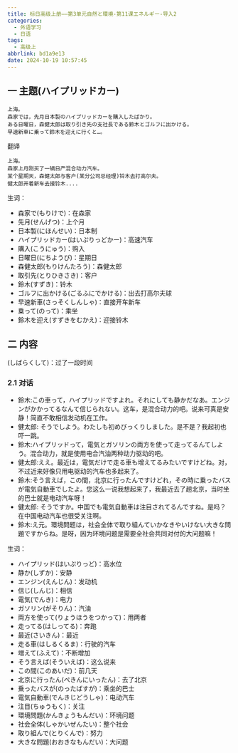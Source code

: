```yaml
---
title: 标日高级上册——第3单元自然と環境-第11课エネルギー-导入2
categories:
  - 外语学习
  - 日语
tags:
  - 高级上
abbrlink: bd1a9e13
date: 2024-10-19 10:57:45
---
```

## 一 主题(ハイプリッドカー)

```
上海。
森家では，先月日本製のハイプリッドカーを購入したばかり。
ある日曜日，森健太郎は取り引き先の支社長である鈴木とゴルフに出かける。
早速新車に乗って鈴木を迎えに行くと…。
```

<!--more-->

翻译

```
上海。
森家上月刚买了一辆日产混合动力汽车。
某个星期天，森健太郎与客户(某分公司总经理)铃木去打高尔夫。
健太郎开着新车去接铃木....
```

生词：

* 森家で(もりけで)：在森家
* 先月(せんげつ)：上个月
* 日本製(にほんせい)：日本制
* ハイプリッドカー(はいぷりっどかー)：高速汽车
* 購入(こうにゅう)：购入
* 日曜日(にちようび)：星期日
* 森健太郎(もりけんたろう)：森健太郎
* 取引先(とりひきさき)：客户
* 鈴木(すずき)：铃木
* ゴルフに出かける(ごるふにでかける)：出去打高尔夫球
* 早速新車(さっそくしんしゃ)：直接开车新车
* 乗って(のって)：乘坐
* 鈴木を迎え(すずきをむかえ)：迎接铃木

## 二 内容

(しばらくして)：过了一段时间

### 2.1 对话

* 鈴木:この車って，ハイプリッドですよれ。それにしても静かだなあ。エンジンがかかってるなんて信じられない。这车，是混合动力的吧。说来可真是安静！简直不敢相信发动机在工作。
* 健太郎: そうでしよう。わたしも初めびっくりしました。是不是？我起初也吓一跳。
* 鈴木:ハイプリッドって，電気とガソリンの両方を使って走ってるんてしよう。混合动力，就是使用电合汽油两种动力驱动的吧。
* 健太郎:ええ。最近は，電気だけで走る車も增えてるみたいですけどね。对，不过近来好像只用电驱动的汽车也多起来了。
* 鈴木:そう言えば，この間，北京に行ったんですけどれ，その時に乗ったバスが電気自動車でしたよ。您这么一说我想起来了，我最近去了趟北京，当时坐的巴士就是电动汽车呀！
* 健太郎: そうですか。中国でも電気自動車は注目されてるんですね。是吗？在中国电动汽车也很受关注啊。
* 鈴木:え元。環境問题は，社会全体で取り組んていかなきやいけない大きな問題ですからね。是呀，因为环境问题是需要全社会共同对付的大问题嘛！

生词：

* ハイプリッド(はいぷりっど)：高水位
* 静か(しずか)：安静
* エンジン(えんじん)：发动机
* 信じ(しんじ)：相信
* 電気(でんき)：电力
* ガソリン(がそりん)：汽油
* 両方を使って(りょうほうをつかって)：用两者
* 走ってる(はしってる)：奔跑
* 最近(さいきん)：最近
* 走る車(はしるくるま)：行驶的汽车
* 増えて(ふえて)：不断增加
* そう言えば(そういえば)：这么说来
* この間(このあいだ)：前几天
* 北京に行ったん(ぺきんにいったん)：去了北京
* 乗ったバスが(のったばすが)：乘坐的巴士
* 電気自動車(でんきじどうしゃ)：电动汽车
* 注目(ちゅうもく)：关注
* 環境問題(かんきょうもんだい)：环境问题
* 社会全体(しゃかいぜんたい)：整个社会
* 取り組んで(とりくんで)：努力
* 大きな問題(おおきなもんだい)：大问题
